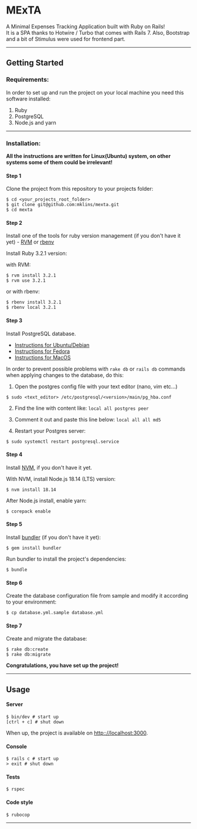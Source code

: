 # **MExTA**

A Minimal Expenses Tracking Application built with Ruby on Rails! \
It is a SPA thanks to Hotwire / Turbo that comes with Rails 7. Also, Bootstrap and a bit of Stimulus were used for frontend part.

--------

## Getting Started


### Requirements:

In order to set up and run the project on your local machine you need this
software installed:

1. Ruby
2. PostgreSQL
3. Node.js and yarn

--------

### Installation:

**All the instructions are written for Linux(Ubuntu) system,
on other systems some of them could be irrelevant!**

#### Step 1

Clone the project from this repository to your projects folder:

```shell
$ cd <your_projects_root_folder>
$ git clone git@github.com:mklins/mexta.git
$ cd mexta
```

#### Step 2

Install one of the tools for ruby version management (if you don't have it yet) -
[RVM](https://rvm.io/rvm/install) or [rbenv](https://github.com/rbenv/rbenv#installation)

Install Ruby 3.2.1 version:

with RVM:

```shell
$ rvm install 3.2.1
$ rvm use 3.2.1
```

or with rbenv:

```shell
$ rbenv install 3.2.1
$ rbenv local 3.2.1
```

#### Step 3

Install PostgreSQL database.

- [Instructions for Ubuntu/Debian](https://www.digitalocean.com/community/tutorials/how-to-install-postgresql-on-ubuntu-22-04-quickstart)
- [Instructions for Fedora](https://docs.fedoraproject.org/en-US/quick-docs/postgresql/)
- [Instructions for MacOS](https://sqlpad.io/tutorial/postgres-mac-installation)

In order to prevent possible problems with `rake db` or `rails db` commands
when applying changes to the database, do this:

1. Open the postgres config file with your text editor (nano, vim etc...)

```shell
$ sudo <text_editor> /etc/postgresql/<version>/main/pg_hba.conf
```

2. Find the line with content like: `local all postgres peer`

3. Comment it out and paste this line below: `local all all md5`

4. Restart your Postgres server:

```shell
$ sudo systemctl restart postgresql.service
```

#### Step 4

Install [NVM](https://github.com/nvm-sh/nvm#installing-and-updating),
if you don't have it yet.

With NVM, install Node.js 18.14 (LTS) version:

```shell
$ nvm install 18.14
```

After Node.js install, enable yarn:

```shell
$ corepack enable
```

#### Step 5

Install [bundler](https://bundler.io/) (if you don't have it yet):

```shell
$ gem install bundler
```

Run bundler to install the project's dependencies:

```shell
$ bundle
```

#### Step 6

Create the database configuration file from sample and modify it according to your environment:

```shell
$ cp database.yml.sample database.yml
```

#### Step 7

Create and migrate the database:

```shell
$ rake db:create
$ rake db:migrate
```

**Congratulations, you have set up the project!**

--------

## Usage

#### Server

```shell
$ bin/dev # start up
[ctrl + c] # shut down
```

When up, the project is available on
[http:://localhost:3000](http:://localhost:3000).

#### Console

```shell
$ rails c # start up
> exit # shut down
```

#### Tests

```shell
$ rspec
```

#### Code style

```shell
$ rubocop
```

---------------
